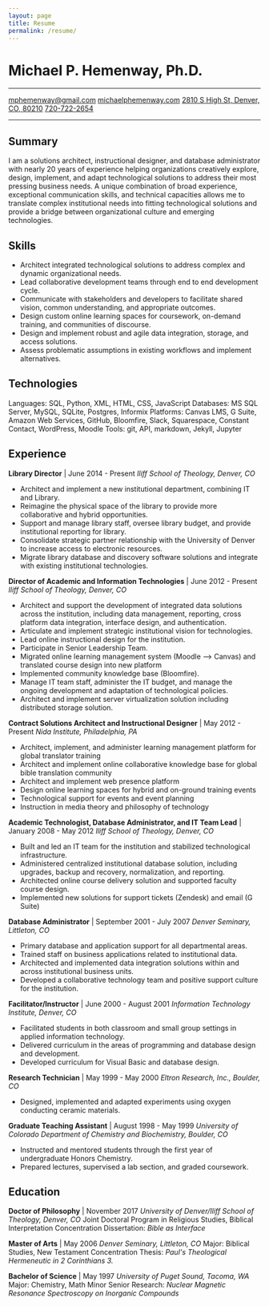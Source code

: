 ```yaml
---
layout: page
title: Resume
permalink: /resume/
---
```


# Michael P. Hemenway, Ph.D.
---
[mphemenway@gmail.com](mailto:mphemenway@gmail.com)
[michaelphemenway.com](http://michaelphemenway.com)
[2810 S High St, Denver, CO, 80210](https://goo.gl/maps/iFqRJADJQ4s)
[720-722-2654](tel:7207222654)

---

## Summary
I am a solutions architect, instructional designer, and database administrator with nearly 20 years of experience helping organizations creatively explore, design, implement, and adapt technological solutions to address their most pressing business needs. A unique combination of broad experience, exceptional communication skills, and technical capacities allows me to translate complex institutional needs into fitting technological solutions and provide a bridge between organizational culture and emerging technologies.

## Skills
+ Architect integrated technological solutions to address complex and dynamic organizational needs.
+ Lead collaborative development teams through end to end development cycle.
+ Communicate with stakeholders and developers to facilitate shared vision, common understanding, and appropriate outcomes.
+ Design custom online learning spaces for coursework, on-demand training, and communities of discourse.
+ Design and implement robust and agile data integration, storage, and access solutions.
+ Assess problematic assumptions in existing workflows and implement alternatives.

## Technologies
Languages: SQL, Python, XML, HTML, CSS, JavaScript
Databases: MS SQL Server, MySQL, SQLite, Postgres, Informix
Platforms: Canvas LMS, G Suite, Amazon Web Services, GitHub, Bloomfire, Slack, Squarespace, Constant Contact, WordPress, Moodle
Tools: git, API, markdown, Jekyll, Jupyter

## Experience
**Library Director** | June 2014 - Present
*Iliff School of Theology, Denver, CO*
+ Architect and implement a new institutional department, combining IT and Library.
+ Reimagine the physical space of the library to provide more collaborative and hybrid opportunities.
+ Support and manage library staff, oversee library budget, and provide institutional reporting for library.
+ Consolidate strategic partner relationship with the University of Denver to increase access to electronic resources.
+ Migrate library database and discovery software solutions and integrate with existing institutional technologies.

**Director of Academic and Information Technologies** | June 2012 - Present
*Iliff School of Theology, Denver, CO*
+ Architect and support the development of integrated data solutions across the institution, including data management, reporting, cross platform data integration, interface design, and authentication.
+ Articulate and implement strategic institutional vision for technologies.
+ Lead online instructional design for the institution.
+ Participate in Senior Leadership Team.
+ Migrated online learning management system (Moodle --> Canvas) and translated course design into new platform
+ Implemented community knowledge base (Bloomfire).
+ Manage IT team staff, administer the IT budget, and manage the ongoing development and adaptation of technological policies.
+ Architect and implement server virtualization solution including distributed storage solution.

**Contract Solutions Architect and Instructional Designer** | May 2012 - Present
*Nida Institute, Philadelphia, PA*
+ Architect, implement, and administer learning management platform for global translator training
+ Architect and implement online collaborative knowledge base for global bible translation community
+ Architect and implement web presence platform
+ Design online learning spaces for hybrid and on-ground training events
+ Technological support for events and event planning
+ Instruction in media theory and philosophy of technology

**Academic Technologist, Database Administrator, and IT Team Lead** | January 2008 - May 2012
*Iliff School of Theology, Denver, CO*
+ Built and led an IT team for the institution and stabilized technological infrastructure.
+ Administered centralized institutional database solution, including upgrades, backup and recovery, normalization, and reporting.
+ Architected online course delivery solution and supported faculty course design.
+ Implemented new solutions for support tickets (Zendesk) and email (G Suite)

**Database Administrator** | September 2001 - July 2007
*Denver Seminary, Littleton, CO*
+ Primary database and application support for all departmental areas.
+ Trained staff on business applications related to institutional data.
+ Architected and implemented data integration solutions within and across institutional business units.
+ Developed a collaborative technology team and positive support culture for the institution.

**Facilitator/Instructor** | June 2000 - August 2001
*Information Technology Institute, Denver, CO*
+ Facilitated students in both classroom and small group settings in applied information technology.
+	Delivered curriculum in the areas of programming and database design and development.
+	Developed curriculum for Visual Basic and database design.

**Research Technician** | May 1999 - May 2000
*Eltron Research, Inc., Boulder, CO*
+ Designed, implemented and adapted experiments using oxygen conducting ceramic materials.

**Graduate Teaching Assistant** | August 1998 - May 1999
*University of Colorado Department of Chemistry and Biochemistry, Boulder, CO*
+	Instructed and mentored students through the first year of undergraduate Honors Chemistry.
+	Prepared lectures, supervised a lab section, and graded coursework.

## Education
**Doctor of Philosophy** | November 2017
*University of Denver/Iliff School of Theology, Denver, CO*
Joint Doctoral Program in Religious Studies, Biblical Interpretation Concentration
Dissertation: *Bible as Interface*

**Master of Arts** | May 2006
*Denver Seminary, Littleton, CO*
Major: Biblical Studies, New Testament Concentration
Thesis: *Paul's Theological Hermeneutic in 2 Corinthians 3.*

**Bachelor of Science** | May 1997
*University of Puget Sound, Tacoma, WA*
Major: Chemistry, Math Minor
Senior Research: *Nuclear Magnetic Resonance Spectroscopy on Inorganic Compounds*
